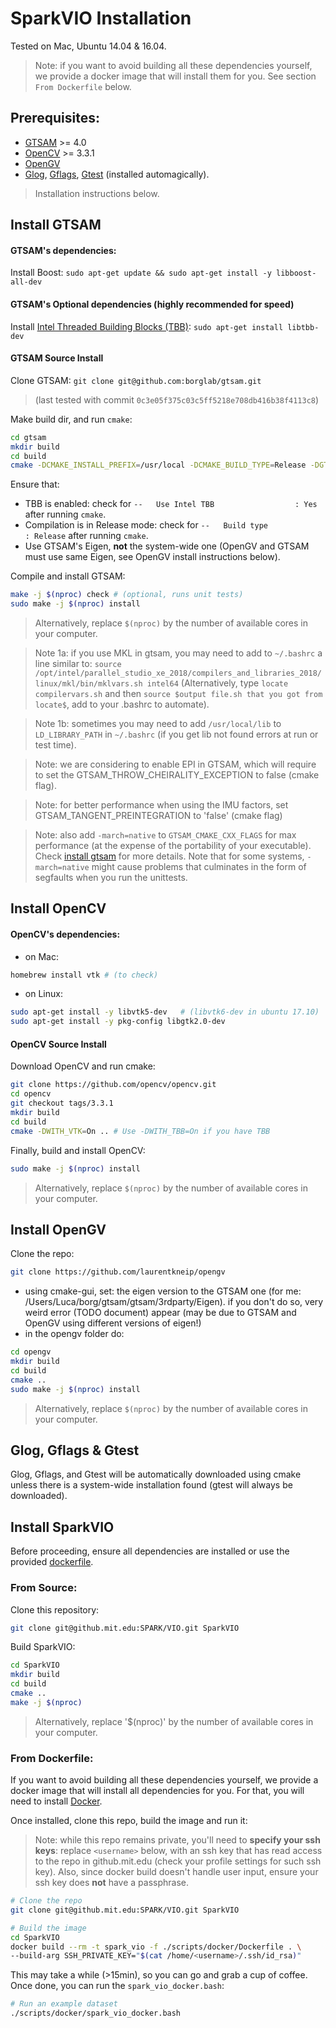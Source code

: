 # SparkVIO Installation

Tested on Mac, Ubuntu 14.04 & 16.04.

> Note: if you want to avoid building all these dependencies yourself, we provide a docker image that will install them for you. See section `From Dockerfile` below.

## Prerequisites:

- [GTSAM](https://github.com/borglab/gtsam) >= 4.0
- [OpenCV](https://github.com/opencv/opencv) >= 3.3.1
- [OpenGV](https://github.com/laurentkneip/opengv)
- [Glog](http://rpg.ifi.uzh.ch/docs/glog.html), [Gflags](https://gflags.github.io/gflags/), [Gtest](https://github.com/google/googletest/blob/master/googletest/docs/primer.md) (installed automagically).

> Installation instructions below.

## Install GTSAM

#### GTSAM's dependencies:

Install Boost: `sudo apt-get update && sudo apt-get install -y libboost-all-dev`

#### GTSAM's Optional dependencies (highly recommended for speed)

Install [Intel Threaded Building Blocks (TBB)](http://www.threadingbuildingblocks.org/): `sudo apt-get install libtbb-dev`

#### GTSAM Source Install

Clone GTSAM: `git clone git@github.com:borglab/gtsam.git`

> (last tested with commit `0c3e05f375c03c5ff5218e708db416b38f4113c8`)

Make build dir, and run `cmake`:

```bash
cd gtsam
mkdir build
cd build
cmake -DCMAKE_INSTALL_PREFIX=/usr/local -DCMAKE_BUILD_TYPE=Release -DGTSAM_USE_SYSTEM_EIGEN=OFF ..
```

Ensure that:
- TBB is enabled: check for `--   Use Intel TBB                  : Yes` after running `cmake`.
- Compilation is in Release mode: check for `--   Build type                     : Release` after running `cmake`.
- Use GTSAM's Eigen, **not** the system-wide one (OpenGV and GTSAM must use same Eigen, see OpenGV install instructions below).

Compile and install GTSAM:
```bash
make -j $(nproc) check # (optional, runs unit tests)
sudo make -j $(nproc) install
```

> Alternatively, replace `$(nproc)` by the number of available cores in your computer.

> Note 1a: if you use MKL in gtsam, you may need to add to `~/.bashrc` a line similar to:
>  ```source /opt/intel/parallel_studio_xe_2018/compilers_and_libraries_2018/linux/mkl/bin/mklvars.sh intel64```
> (Alternatively, type `locate compilervars.sh` and then `source $output file.sh that you got from locate$`, add to your .bashrc to automate).

> Note 1b: sometimes you may need to add `/usr/local/lib` to `LD_LIBRARY_PATH` in `~/.bashrc` (if you get lib not found errors at run or test time).

> Note: we are considering to enable EPI in GTSAM, which will require to set the GTSAM_THROW_CHEIRALITY_EXCEPTION to false (cmake flag).

> Note: for better performance when using the IMU factors, set GTSAM_TANGENT_PREINTEGRATION to 'false' (cmake flag)

> Note: also add `-march=native` to `GTSAM_CMAKE_CXX_FLAGS` for max performance (at the expense of the portability of your executable). Check [install gtsam](https://github.com/borglab/gtsam/blob/develop/INSTALL.md) for more details. Note that for some systems, `-march=native` might cause problems that culminates in the form of segfaults when you run the unittests.

## Install OpenCV

#### OpenCV's dependencies:
- on Mac:
```bash
homebrew install vtk # (to check)
```

- on Linux:
```bash
sudo apt-get install -y libvtk5-dev   # (libvtk6-dev in ubuntu 17.10)
sudo apt-get install -y pkg-config libgtk2.0-dev
```

#### OpenCV Source Install

Download OpenCV and run cmake:
```bash
git clone https://github.com/opencv/opencv.git
cd opencv
git checkout tags/3.3.1
mkdir build
cd build
cmake -DWITH_VTK=On .. # Use -DWITH_TBB=On if you have TBB
```

Finally, build and install OpenCV:
```bash
sudo make -j $(nproc) install
```

> Alternatively, replace `$(nproc)` by the number of available cores in your computer.

## Install OpenGV
Clone the repo:
```bash
git clone https://github.com/laurentkneip/opengv
```

- using cmake-gui, set: the eigen version to the GTSAM one (for me: /Users/Luca/borg/gtsam/gtsam/3rdparty/Eigen). if you don't do so, very weird error (TODO document) appear (may be due to GTSAM and OpenGV using different versions of eigen!)
- in the opengv folder do:

```bash
cd opengv
mkdir build
cd build
cmake ..
sudo make -j $(nproc) install
```

> Alternatively, replace `$(nproc)` by the number of available cores in your computer.

## Glog, Gflags & Gtest
Glog, Gflags, and Gtest will be automatically downloaded using cmake unless there is a system-wide installation found (gtest will always be downloaded).

## Install SparkVIO

Before proceeding, ensure all dependencies are installed or use the provided [dockerfile](#From-Dockerfile).

### From Source:

Clone this repository:
```bash
git clone git@github.mit.edu:SPARK/VIO.git SparkVIO
```

Build SparkVIO:
```bash
cd SparkVIO
mkdir build
cd build
cmake ..
make -j $(nproc)
```

> Alternatively, replace '$(nproc)' by the number of available cores in your computer.

### From Dockerfile:

If you want to avoid building all these dependencies yourself, we provide a docker image that will install all dependencies for you.
For that, you will need to install [Docker](https://docs.docker.com/install/).

Once installed, clone this repo, build the image and run it:
> Note: while this repo remains private, you'll need to **specify your ssh keys**: replace `<username>` below, with an ssh key that has read access to the repo in github.mit.edu (check your profile settings for such ssh key). Also, since docker build doesn't handle user input, ensure your ssh key does **not** have a passphrase.

```bash
# Clone the repo
git clone git@github.mit.edu:SPARK/VIO.git SparkVIO

# Build the image
cd SparkVIO
docker build --rm -t spark_vio -f ./scripts/docker/Dockerfile . \
--build-arg SSH_PRIVATE_KEY="$(cat /home/<username>/.ssh/id_rsa)"
```

This may take a while (>15min), so you can go and grab a cup of coffee.
Once done, you can run the `spark_vio_docker.bash`:

```bash
# Run an example dataset
./scripts/docker/spark_vio_docker.bash
```
